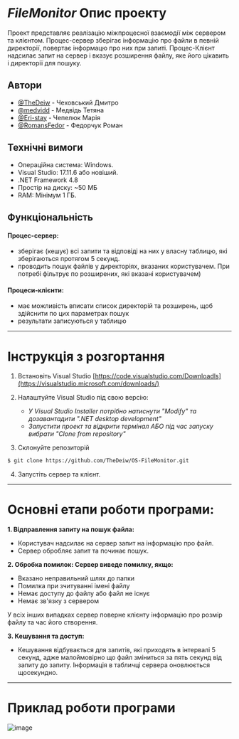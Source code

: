 # _FileMonitor_ Опис проекту
Проект представляє реалізацію міжпроцесної взаємодії між сервером та клієнтом. Процес-сервер зберігає інформацію про файли в певній директорії, повертає інформацю про них при запиті. Процес-Клієнт надсилає запит на сервер і вказує розширення файлу, яке його цікавить і директорії для пошуку. 

## Автори
- [@TheDeiw](https://github.com/TheDeiw) - Чеховський Дмитро
- [@medvidd](https://github.com/medvidd) - Медвідь Тетяна
- [@Eri-stay](https://github.com/Eri-stay) - Чепелюк Марія
- [@RomansFedor](https://github.com/RomansFedor) - Федорчук Роман

## Технічні вимоги
- Операційна система: Windows.
- Visual Studio: 17.11.6 або новіший.
- .NET Framework 4.8 
- Простір на диску: ~50 МБ
- RAM: Мінімум 1 ГБ.
## Функціональність
#### Процес-сервер:
- зберігає (кешує) всі запити та відповіді на них у власну таблицю, які зберігаються протягом 5 секунд.
- проводить пошук файлів у директоріях, вказаних користувачем. При потребі фільтрує по розширених, які вказані користувачем)
#### Процеси-клієнти:
- має можливість вписати список директорій та розширень, щоб здійснити по цих параметрах пошук
- результати записуються у таблицю
---
# Інструкція з розгортання

1. Встановіть Visual Studio
[https://code.visualstudio.com/Downloadls](https://visualstudio.microsoft.com/downloads/)

2. Налаштуйте Visual Studio під свою версію:
   - _У Visual Studio Installer потрібно натиснути "Modify" та дозавантадити ".NET desktop development"_
   - _Запустити проект та відкрити термінал АБО під час запуску вибрати "Clone from repository"_

3. Склонуйте репозиторій
```sh
$ git clone https://github.com/TheDeiw/OS-FileMonitor.git
```
4. Запустіть сервер та клієнт.

---
   
# Основні етапи роботи програми:
**1. Відправлення запиту на пошук файла:**
   - Користувач надсилає на сервер запит на інформацію про файл.
   - Сервер обробляє запит та починає пошук.

**2. Обробка помилок: Сервер виведе помилку, якщо:**
   - Вказано неправильний шлях до папки
   - Помилка при зчитуванні імені файлу
   - Немає доступу до файлу або файл не існує
   - Немає зв'язку з сервером

У всіх інших випадках сервер поверне клієнту інформацію про розмір файлу та час його створення.

**3. Кешування та доступ:**
   - Кешування відбувається для запитів, які приходять в інтервалі 5 секунд, адже малоймовірно що файл зміниться за пять секунд від запиту до запиту. Інформація в табличці сервера оновлюється щосекундно.

---
# Приклад роботи програми
![image](https://github.com/user-attachments/assets/63876139-6109-4728-a466-8fcc79a53fb3)

